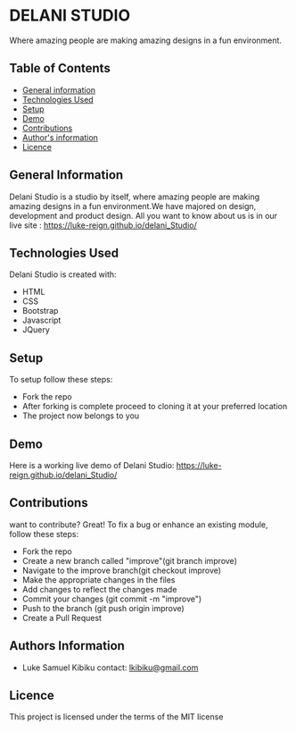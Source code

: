 # DELANI STUDIO
Where amazing people are making amazing designs in a fun environment.

## Table of Contents
* [General information](#general-information)
* [Technologies Used](#technologies-used)
* [Setup](#setup)
* [Demo](#demo)
* [Contributions](#contributions)
* [Author's information](#author's-information)
* [Licence](#licence)

## General Information
Delani Studio is a studio by itself, where amazing people are making amazing designs in a fun environment.We have majored on design, development and product design. All you want to know about us is in our live site : https://luke-reign.github.io/delani_Studio/

## Technologies Used
Delani Studio is created with:
* HTML
* CSS
* Bootstrap
* Javascript
* JQuery

## Setup
To setup follow these steps:
* Fork the repo
* After forking is complete proceed to cloning it at your preferred location
* The project now belongs to you

## Demo
Here is a working live demo of Delani Studio:
https://luke-reign.github.io/delani_Studio/

## Contributions
want to contribute? Great!
To fix a bug or enhance an existing module, follow these steps:
* Fork the repo
* Create a new branch called "improve"(git branch improve)
* Navigate to the improve branch(git checkout improve)
* Make the appropriate changes in the files
* Add changes to reflect the changes made
* Commit your changes (git commit -m "improve")
* Push to the branch (git push origin improve)
* Create a Pull Request

## Authors Information
* Luke Samuel Kibiku
contact: lkibiku@gmail.com

## Licence
This project is licensed under the terms of the MIT license
